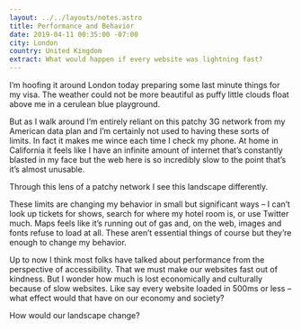 ```yaml
---
layout: ../../layouts/notes.astro
title: Performance and Behavior
date: 2019-04-11 00:35:00 -07:00
city: London
country: United Kingdom
extract: What would happen if every website was lightning fast?
---
```


I’m hoofing it around London today preparing some last minute things for my visa. The weather could not be more beautiful as puffy little clouds float above me in a cerulean blue playground.

But as I walk around I’m entirely reliant on this patchy 3G network from my American data plan and I’m certainly not used to having these sorts of limits. In fact it makes me wince each time I check my phone. At home in California it feels like I have an infinite amount of internet that’s constantly blasted in my face but the web here is so incredibly slow to the point that’s it’s almost unusable.

Through this lens of a patchy network I see this landscape differently.

These limits are changing my behavior in small but significant ways – I can’t look up tickets for shows, search for where my hotel room is, or use Twitter much. Maps feels like it’s running out of gas and, on the web, images and fonts refuse to load at all. These aren’t essential things of course but they’re enough to change my behavior.

Up to now I think most folks have talked about performance from the perspective of accessibility. That we must make our websites fast out of kindness. But I wonder how much is lost economically and culturally because of slow websites. Like say every website loaded in 500ms or less – what effect would that have on our economy and society?

How would our landscape change?
